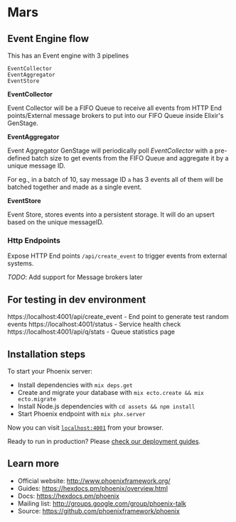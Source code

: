 # Mars

## Event Engine flow

This has an Event engine with 3 pipelines

```
EventCollector
EventAggregator
EventStore
```

**EventCollector**

Event Collector will be a FIFO Queue to receive all events from HTTP End points/External message brokers to put into our FIFO Queue inside Elixir's GenStage.

**EventAggregator**

Event Aggregator GenStage will periodically poll *EventCollector* with a pre-defined batch size to get events from the FIFO Queue and aggregate it by a unique message ID. 

For eg., in a batch of 10, say message ID `a` has 3 events all of them will be batched together and made as a single event. 

**EventStore**

Event Store, stores events into a persistent storage. It will do an upsert based on the unique messageID. 

### Http Endpoints

Expose HTTP End points `/api/create_event` to trigger events from external systems.

*TODO*: Add support for Message brokers later

## For testing in dev environment

https://localhost:4001/api/create_event - End point to generate test random events
https://localhost:4001/status - Service health check
https://localhost:4001/api/q/stats - Queue statistics page

## Installation steps

To start your Phoenix server:

  * Install dependencies with `mix deps.get`
  * Create and migrate your database with `mix ecto.create && mix ecto.migrate`
  * Install Node.js dependencies with `cd assets && npm install`
  * Start Phoenix endpoint with `mix phx.server`

Now you can visit [`localhost:4001`](http://localhost:4001) from your browser.

Ready to run in production? Please [check our deployment guides](https://hexdocs.pm/phoenix/deployment.html).

## Learn more

  * Official website: http://www.phoenixframework.org/
  * Guides: https://hexdocs.pm/phoenix/overview.html
  * Docs: https://hexdocs.pm/phoenix
  * Mailing list: http://groups.google.com/group/phoenix-talk
  * Source: https://github.com/phoenixframework/phoenix
